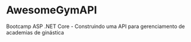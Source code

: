 # AwesomeGymAPI
Bootcamp ASP .NET Core - Construindo uma API para gerenciamento de academias de ginástica
